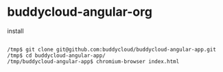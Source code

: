 # buddycloud-angular-org

install

```

/tmp$ git clone git@github.com:buddycloud/buddycloud-angular-app.git
/tmp$ cd buddycloud-angular-app/
/tmp/buddycloud-angular-app$ chromium-browser index.html 



```
